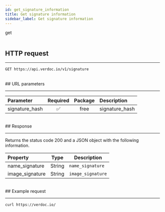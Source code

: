 ```yaml
---
id: get_signature_information
title: Get signature information
sidebar_label: Get signature information
---
```


<span class="badges get">get</span>
<br/>
<br/>

## HTTP request

---

```bash
GET https://api.verdoc.io/v1/signature
```

<br/>
## URL parameters

---

| Parameter      | Required | Package | Description    |
| :------------- | :------: | :-----: | :------------- |
| signature_hash |    ✅     |  free   | signature_hash |

<br/>
## Response

---

Returns the status code 200 and a JSON object with the following information.

| Property        |  Type  | Description       |
| :-------------- | :----: | ----------------- |
| name_signature  | String | `name_signature`  |
| image_signature | String | `image_signature` |

<br/>
## Example request

---

```bash
curl https://verdoc.io/
```
